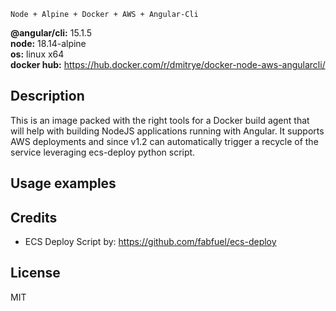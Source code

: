 ```
Node + Alpine + Docker + AWS + Angular-Cli
```

**@angular/cli:** 15.1.5<br/>
**node:** 18.14-alpine<br/>
**os:** linux x64<br/>
**docker hub:** https://hub.docker.com/r/dmitrye/docker-node-aws-angularcli/

## Description

This is an image packed with the right tools for a Docker build agent that will
help with building NodeJS applications running with Angular. It supports AWS deployments
and since v1.2 can automatically trigger a recycle of the service leveraging
ecs-deploy python script. 


## Usage examples


## Credits
- ECS Deploy Script by: https://github.com/fabfuel/ecs-deploy
## License

MIT
 
